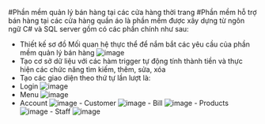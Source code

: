 #Phần mềm quản lý bán hàng tại các cửa hàng thời trang
#Phần mềm hỗ trợ bán hàng tại các cửa hàng quần áo là phần mềm được xây dựng từ ngôn ngữ C# và SQL server gồm có các phần chính như sau:
- Thiết kế sơ đồ Mối quan hệ thực thể để nắm bắt các yêu cầu của phần mềm quản lý bán hàng
![image](https://github.com/ngocvien21/C--Sales-management-software/assets/99173557/ae8d26c4-f842-4272-a05d-6c9f6677118f)
- Tạo cơ sở dữ liệu với các hàm trigger tự động tính thành tiền và thực hiện các chức năng tìm kiếm, thêm, sửa, xóa
- Tạo các giao diện theo thứ tự lần lượt là:
- Login
 ![image](https://github.com/ngocvien21/C--Sales-management-software/assets/99173557/0a3246b0-08d7-4e70-aa56-0143fd10a2f9)
- Menu
      ![image](https://github.com/ngocvien21/C--Sales-management-software/assets/99173557/70cddc9d-7959-42cc-abad-7f9370bc690b)
- Account
      ![image](https://github.com/ngocvien21/C--Sales-management-software/assets/99173557/b871e1e6-5f2d-4923-8433-ecf7da8ff570)
      - Customer
      ![image](https://github.com/ngocvien21/C--Sales-management-software/assets/99173557/3b0bc9ca-00bf-4c47-81ca-f49958d3855c)
      - Bill
      ![image](https://github.com/ngocvien21/C--Sales-management-software/assets/99173557/258543ea-f533-4b63-a971-69304f63fa59)
      - Products
      ![image](https://github.com/ngocvien21/C--Sales-management-software/assets/99173557/6eaf0cf9-ae86-4c28-bce3-a818ceacb573)
      - Staff
      ![image](https://github.com/ngocvien21/C--Sales-management-software/assets/99173557/22d41847-290c-432e-9e52-880939b072d3)
